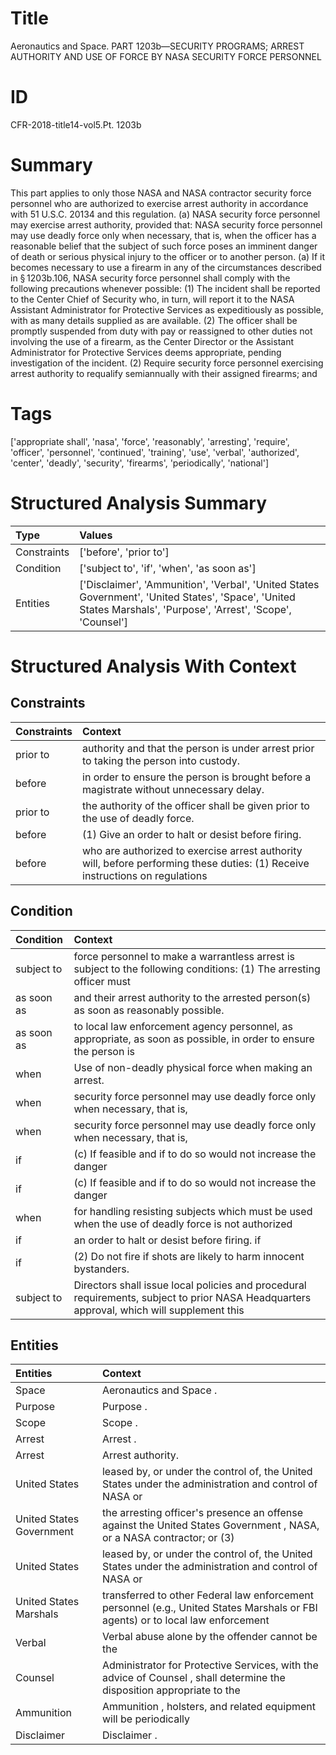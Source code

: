 # Title

 Aeronautics and Space. PART 1203b—SECURITY PROGRAMS; ARREST AUTHORITY AND USE OF FORCE BY NASA SECURITY FORCE PERSONNEL


# ID

 CFR-2018-title14-vol5.Pt. 1203b


# Summary

This part applies to only those NASA and NASA contractor security force personnel who are authorized to exercise arrest authority in accordance with 51 U.S.C. 20134 and this regulation.
(a) NASA security force personnel may exercise arrest authority, provided that:
NASA security force personnel may use deadly force only when necessary, that is, when the officer has a reasonable belief that the subject of such force poses an imminent danger of death or serious physical injury to the officer or to another person.
(a) If it becomes necessary to use a firearm in any of the circumstances described in &#167;&#8201;1203b.106, NASA security force personnel shall comply with the following precautions whenever possible:
(1) The incident shall be reported to the Center Chief of Security who, in turn, will report it to the NASA Assistant Administrator for Protective Services as expeditiously as possible, with as many details supplied as are available.
(2) The officer shall be promptly suspended from duty with pay or reassigned to other duties not involving the use of a firearm, as the Center Director or the Assistant Administrator for Protective Services deems appropriate, pending investigation of the incident.
(2) Require security force personnel exercising arrest authority to requalify semiannually with their assigned firearms; and


# Tags

['appropriate shall', 'nasa', 'force', 'reasonably', 'arresting', 'require', 'officer', 'personnel', 'continued', 'training', 'use', 'verbal', 'authorized', 'center', 'deadly', 'security', 'firearms', 'periodically', 'national']


# Structured Analysis Summary

| Type        | Values                                                                                                                                                          |
|:------------|:----------------------------------------------------------------------------------------------------------------------------------------------------------------|
| Constraints | ['before', 'prior to']                                                                                                                                          |
| Condition   | ['subject to', 'if', 'when', 'as soon as']                                                                                                                      |
| Entities    | ['Disclaimer', 'Ammunition', 'Verbal', 'United States Government', 'United States', 'Space', 'United States Marshals', 'Purpose', 'Arrest', 'Scope', 'Counsel'] |


# Structured Analysis With Context

 


## Constraints

| Constraints   | Context                                                                                                                       |
|:--------------|:------------------------------------------------------------------------------------------------------------------------------|
| prior to      | authority and that the person is under arrest prior to  taking the person into custody.                                       |
| before        | in order to ensure the person is brought before  a magistrate without unnecessary delay.                                      |
| prior to      | the authority of the officer shall be given prior to  the use of deadly force.                                                |
| before        | (1) Give an order to halt or desist before  firing.                                                                           |
| before        | who are authorized to exercise arrest authority will, before performing these duties: (1) Receive instructions on regulations |


## Condition

| Condition   | Context                                                                                                                                   |
|:------------|:------------------------------------------------------------------------------------------------------------------------------------------|
| subject to  | force personnel to make a warrantless arrest is subject to the following conditions: (1) The arresting officer must                       |
| as soon as  | and their arrest authority to the arrested person(s) as soon as  reasonably possible.                                                     |
| as soon as  | to local law enforcement agency personnel, as appropriate, as soon as possible, in order to ensure the person is                          |
| when        | Use of non-deadly physical force  when  making an arrest.                                                                                 |
| when        | security force personnel may use deadly force only when  necessary, that is,                                                              |
| when        | security force personnel may use deadly force only when  necessary, that is,                                                              |
| if          | (c) If feasible and  if to do so would not increase the danger                                                                            |
| if          | (c) If feasible and  if to do so would not increase the danger                                                                            |
| when        | for handling resisting subjects which must be used when the use of deadly force is not authorized                                         |
| if          | an order to halt or desist before firing. if                                                                                              |
| if          | (2) Do not fire  if  shots are likely to harm innocent bystanders.                                                                        |
| subject to  | Directors shall issue local policies and procedural requirements, subject to prior NASA Headquarters approval, which will supplement this |


## Entities

| Entities                 | Context                                                                                                                         |
|:-------------------------|:--------------------------------------------------------------------------------------------------------------------------------|
| Space                    | Aeronautics and  Space .                                                                                                        |
| Purpose                  | Purpose .                                                                                                                       |
| Scope                    | Scope .                                                                                                                         |
| Arrest                   | Arrest .                                                                                                                        |
| Arrest                   | Arrest  authority.                                                                                                              |
| United States            | leased by, or under the control of, the United States under the administration and control of NASA or                           |
| United States Government | the arresting officer's presence an offense against the United States Government , NASA, or a NASA contractor; or (3)           |
| United States            | leased by, or under the control of, the United States under the administration and control of NASA or                           |
| United States Marshals   | transferred to other Federal law enforcement personnel (e.g., United States Marshals or FBI agents) or to local law enforcement |
| Verbal                   | Verbal abuse alone by the offender cannot be the                                                                                |
| Counsel                  | Administrator for Protective Services, with the advice of Counsel , shall determine the disposition appropriate to the          |
| Ammunition               | Ammunition , holsters, and related equipment will be periodically                                                               |
| Disclaimer               | Disclaimer .                                                                                                                    |


